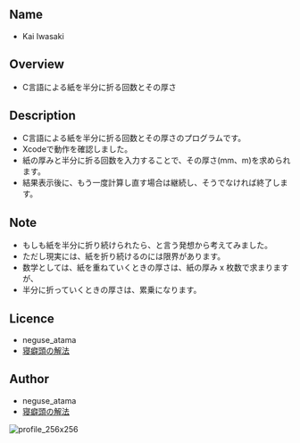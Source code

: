## Name
* Kai Iwasaki

## Overview
* C言語による紙を半分に折る回数とその厚さ

## Description
* C言語による紙を半分に折る回数とその厚さのプログラムです。
* Xcodeで動作を確認しました。
* 紙の厚みと半分に折る回数を入力することで、その厚さ(mm、m)を求められます。
* 結果表示後に、もう一度計算し直す場合は継続し、そうでなければ終了します。

## Note
* もしも紙を半分に折り続けられたら、と言う発想から考えてみました。
* ただし現実には、紙を折り続けるのには限界があります。
* 数学としては、紙を重ねていくときの厚さは、紙の厚み x 枚数で求まりますが、
* 半分に折っていくときの厚さは、累乗になります。

## Licence
* neguse_atama
* [寝癖頭の解法](https://neguse-atama.hatenablog.com)

## Author
* neguse_atama
* [寝癖頭の解法](https://neguse-atama.hatenablog.com)

![profile_256x256](https://user-images.githubusercontent.com/62793333/79065145-f3a2a180-7ce8-11ea-9b33-0973ec940251.png)
